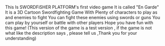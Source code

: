 This Is SWORDFiSHER PLATFORM's first video game
It is called "En Garde"
It is a 3D Cartoon Swordfighting Game 
With Plenty of characters to play as and enemies to fight
You can fight these enemies using swords or guns
You cam play by yourself or battle with other players
Hope you have fun with this game!
(This version of the game is a test version , if the game is not what like the description says , please tell us ,Thank you for your understanding)
